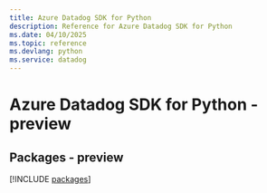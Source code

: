```yaml
---
title: Azure Datadog SDK for Python
description: Reference for Azure Datadog SDK for Python
ms.date: 04/10/2025
ms.topic: reference
ms.devlang: python
ms.service: datadog
---
```

# Azure Datadog SDK for Python - preview
## Packages - preview
[!INCLUDE [packages](datadog-index.md)]